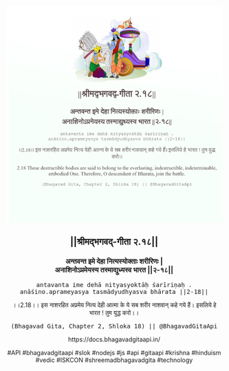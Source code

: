<img src="../../asset/BG_2_18.png"/>
<center><h2>||श्रीमद्‍भगवद्‍-गीता २.१८||</h2>
<h3>अन्तवन्त इमे देहा नित्यस्योक्ताः शरीरिणः |<br/>अनाशिनोऽप्रमेयस्य तस्माद्युध्यस्व भारत ||२-१८||</h3>
<pre>antavanta ime dehā nityasyoktāḥ śarīriṇaḥ .<br/>anāśino.aprameyasya tasmādyudhyasva bhārata ||2-18||</pre>
<p>।।2.18।। इस नाशरहित अप्रमेय नित्य देही आत्मा के ये सब शरीर नाशवान् कहे गये हैं। इसलिये हे भारत ! तुम युद्ध करो।।</p>
<pre>(Bhagavad Gita, Chapter 2, Shloka 18) || @BhagavadGitaApi</pre><p>https://docs.bhagavadgitaapi.in/</p><p>#API #bhagavadgitaapi #slok #nodejs #js #api #gitaapi #krishna #hinduism #vedic #ISKCON #shreemadbhagavadgita #technology</p></center>